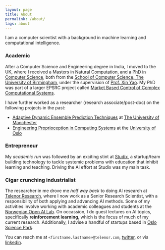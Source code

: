 ```yaml
---
layout: page
title: About
permalink: /about/
tags: about
---
```


I am a computer scientist with a background in machine learning and computational intelligence. 

### Academic

After a Computer Science and Engineering degree in India, I moved to the UK, where I received a Masters in [Natural Computation](http://www.cs.bham.ac.uk/research/groupings/natural-computation/), and a [PhD in Computer Science](http://etheses.bham.ac.uk/2867/), both from the [School of Computer Science, The University of Birmingham](http://www.cs.bham.ac.uk/), under the supervision of [Prof. Xin Yao](http://www.cs.bham.ac.uk/~xin/). My PhD was part of a larger EPSRC project called [Market Based Control of Complex Computational Systems](https://www.ecs.soton.ac.uk/research/projects/307).

I have further worked as a researcher (research associate/post-doc) on the following projects in the past:
* [Adaptive Dynamic Ensemble Prediction Techniques](http://people.cs.bris.ac.uk/~kovacs/adept//) at [The University of Manchester](http://www.cs.manchester.ac.uk/)
* [Engineering Proprioception in Computing Systems](https://cordis.europa.eu/project/rcn/95042/factsheet/en) at the [University of Oslo](https://www.mn.uio.no/ifi/forskning/grupper/robin/) 

### Entrepreneur

My *academic run* was followed by an exciting stint at [Studix](https://www.studix.com/), a startup/team building technology to tackle systemic problems with education that inhibit learning and teaching. Driving the AI effort at Studix was my main task.

### Cigar crunching industrialist

The researcher in me drove me *half way back* to doing AI research at [Telenor Research](https://www.telenor.com/innovation/research/), where I now work as a Senior Research Scientist, with a responsibility of both applying and advancing AI methods. Some of my activities involve working with academic colleagues and students at the [Norwegian Open AI Lab](https://www.ntnu.edu/web/ailab/). On occassion, I do guest lectures on AI topics, specifically **reinforcement learning**, which is the focus of much of my current research. Additionally, I advise a handful of startups based in [Oslo Science Park](https://www.forskningsparken.no/om-oss/about-oslo-science-park/). 

You can reach me at `<firstname.lastname>@telenor.com`, [twitter](https://twitter.com/boelger), or via [linkedin](https://www.linkedin.com/in/arjun-chandra-6a35b46).
